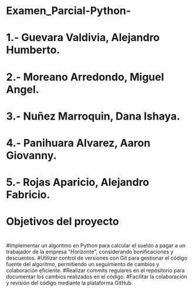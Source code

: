 # Examen_Parcial-Python-

# 1.- Guevara Valdivia, Alejandro Humberto. 
# 2.- Moreano Arredondo, Miguel Angel. 
# 3.- Nuñez Marroquin, Dana Ishaya.  
# 4.- Panihuara Alvarez, Aaron Giovanny. 
# 5.- Rojas Aparicio, Alejandro Fabricio. 
#
#                                         Objetivos del proyecto
#
#
#
#Implementar un algoritmo en Python para calcular el sueldo a pagar a un trabajador de la empresa "Horizonte", considerando bonificaciones y descuentos.
#Utilizar control de versiones con Git para gestionar el código fuente del algoritmo, permitiendo un seguimiento de cambios y colaboración eficiente.
#Realizar commits regulares en el repositorio para documentar los cambios realizados en el código.
#Facilitar la colaboración y revisión del código mediante la plataforma GitHub.
#

